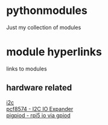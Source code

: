 # pythonmodules

Just my collection of modules

# module hyperlinks
links to modules 

## hardware related
[i2c](https://github.com/ElNosnhoj/pythonmodules/tree/main/lib/hardware/i2c/i2c "")<br>
[pcf8574 - I2C IO Expander](https://github.com/ElNosnhoj/pythonmodules/tree/main/lib/hardware/i2c/pcf8574 "")<br>
[pigpiod - rpi5 io via gpiod](https://github.com/ElNosnhoj/pythonmodules/tree/main/lib/hardware/pigpiod "")<br>
